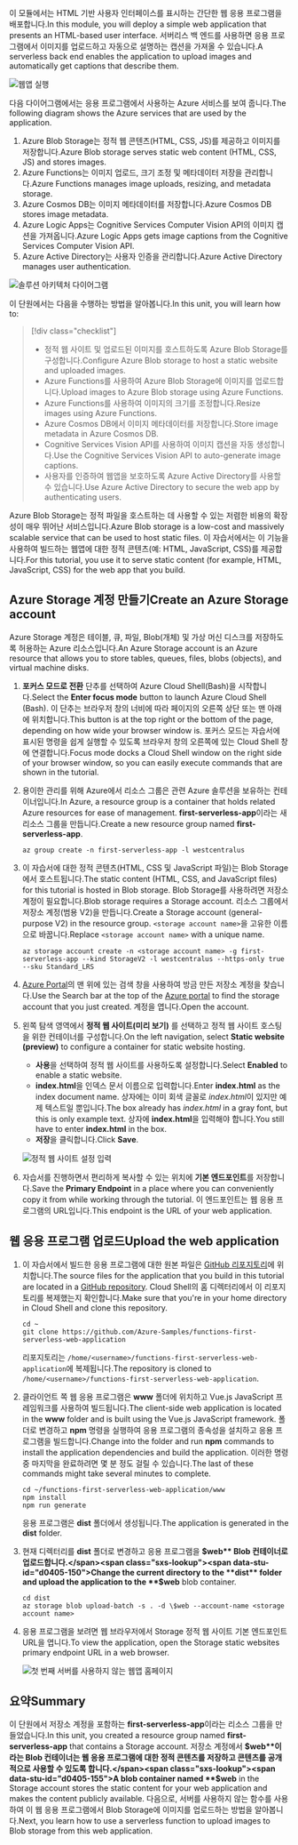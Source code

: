 <span data-ttu-id="d0405-101">이 모듈에서는 HTML 기반 사용자 인터페이스를 표시하는 간단한 웹 응용 프로그램을 배포합니다.</span><span class="sxs-lookup"><span data-stu-id="d0405-101">In this module, you will deploy a simple web application that presents an HTML-based user interface.</span></span> <span data-ttu-id="d0405-102">서버리스 백 엔드를 사용하면 응용 프로그램에서 이미지를 업로드하고 자동으로 설명하는 캡션을 가져올 수 있습니다.</span><span class="sxs-lookup"><span data-stu-id="d0405-102">A serverless back end enables the application to upload images and automatically get captions that describe them.</span></span>

![웹앱 실행](../media/0-app-screenshot-finished.png)

<span data-ttu-id="d0405-104">다음 다이어그램에서는 응용 프로그램에서 사용하는 Azure 서비스를 보여 줍니다.</span><span class="sxs-lookup"><span data-stu-id="d0405-104">The following diagram shows the Azure services that are used by the application.</span></span>

1. <span data-ttu-id="d0405-105">Azure Blob Storage는 정적 웹 콘텐츠(HTML, CSS, JS)를 제공하고 이미지를 저장합니다.</span><span class="sxs-lookup"><span data-stu-id="d0405-105">Azure Blob storage serves static web content (HTML, CSS, JS) and stores images.</span></span>
2. <span data-ttu-id="d0405-106">Azure Functions는 이미지 업로드, 크기 조정 및 메타데이터 저장을 관리합니다.</span><span class="sxs-lookup"><span data-stu-id="d0405-106">Azure Functions manages image uploads, resizing, and metadata storage.</span></span>
3. <span data-ttu-id="d0405-107">Azure Cosmos DB는 이미지 메타데이터를 저장합니다.</span><span class="sxs-lookup"><span data-stu-id="d0405-107">Azure Cosmos DB stores image metadata.</span></span>
4. <span data-ttu-id="d0405-108">Azure Logic Apps는 Cognitive Services Computer Vision API의 이미지 캡션을 가져옵니다.</span><span class="sxs-lookup"><span data-stu-id="d0405-108">Azure Logic Apps gets image captions from the Cognitive Services Computer Vision API.</span></span>
5. <span data-ttu-id="d0405-109">Azure Active Directory는 사용자 인증을 관리합니다.</span><span class="sxs-lookup"><span data-stu-id="d0405-109">Azure Active Directory manages user authentication.</span></span>

![솔루션 아키텍처 다이어그램](../media/0-architecture.jpg)

<span data-ttu-id="d0405-111">이 단원에서는 다음을 수행하는 방법을 알아봅니다.</span><span class="sxs-lookup"><span data-stu-id="d0405-111">In this unit, you will learn how to:</span></span>
> [!div class="checklist"]
> * <span data-ttu-id="d0405-112">정적 웹 사이트 및 업로드된 이미지를 호스트하도록 Azure Blob Storage를 구성합니다.</span><span class="sxs-lookup"><span data-stu-id="d0405-112">Configure Azure Blob storage to host a static website and uploaded images.</span></span>
> * <span data-ttu-id="d0405-113">Azure Functions를 사용하여 Azure Blob Storage에 이미지를 업로드합니다.</span><span class="sxs-lookup"><span data-stu-id="d0405-113">Upload images to Azure Blob storage using Azure Functions.</span></span>
> * <span data-ttu-id="d0405-114">Azure Functions를 사용하여 이미지의 크기를 조정합니다.</span><span class="sxs-lookup"><span data-stu-id="d0405-114">Resize images using Azure Functions.</span></span>
> * <span data-ttu-id="d0405-115">Azure Cosmos DB에서 이미지 메타데이터를 저장합니다.</span><span class="sxs-lookup"><span data-stu-id="d0405-115">Store image metadata in Azure Cosmos DB.</span></span>
> * <span data-ttu-id="d0405-116">Cognitive Services Vision API를 사용하여 이미지 캡션을 자동 생성합니다.</span><span class="sxs-lookup"><span data-stu-id="d0405-116">Use the Cognitive Services Vision API to auto-generate image captions.</span></span>
> * <span data-ttu-id="d0405-117">사용자를 인증하여 웹앱을 보호하도록 Azure Active Directory를 사용할 수 있습니다.</span><span class="sxs-lookup"><span data-stu-id="d0405-117">Use Azure Active Directory to secure the web app by authenticating users.</span></span>

<span data-ttu-id="d0405-118">Azure Blob Storage는 정적 파일을 호스트하는 데 사용할 수 있는 저렴한 비용의 확장성이 매우 뛰어난 서비스입니다.</span><span class="sxs-lookup"><span data-stu-id="d0405-118">Azure Blob storage is a low-cost and massively scalable service that can be used to host static files.</span></span> <span data-ttu-id="d0405-119">이 자습서에서는 이 기능을 사용하여 빌드하는 웹앱에 대한 정적 콘텐츠(예: HTML, JavaScript, CSS)를 제공합니다.</span><span class="sxs-lookup"><span data-stu-id="d0405-119">For this tutorial, you use it to serve static content (for example, HTML, JavaScript, CSS) for the web app that you build.</span></span>

## <a name="create-an-azure-storage-account"></a><span data-ttu-id="d0405-120">Azure Storage 계정 만들기</span><span class="sxs-lookup"><span data-stu-id="d0405-120">Create an Azure Storage account</span></span>

<span data-ttu-id="d0405-121">Azure Storage 계정은 테이블, 큐, 파일, Blob(개체) 및 가상 머신 디스크를 저장하도록 허용하는 Azure 리소스입니다.</span><span class="sxs-lookup"><span data-stu-id="d0405-121">An Azure Storage account is an Azure resource that allows you to store tables, queues, files, blobs (objects), and virtual machine disks.</span></span>

1. <span data-ttu-id="d0405-122">**포커스 모드로 전환** 단추를 선택하여 Azure Cloud Shell(Bash)을 시작합니다.</span><span class="sxs-lookup"><span data-stu-id="d0405-122">Select the **Enter focus mode** button to launch Azure Cloud Shell (Bash).</span></span> <span data-ttu-id="d0405-123">이 단추는 브라우저 창의 너비에 따라 페이지의 오른쪽 상단 또는 맨 아래에 위치합니다.</span><span class="sxs-lookup"><span data-stu-id="d0405-123">This button is at the top right or the bottom of the page, depending on how wide your browser window is.</span></span> <span data-ttu-id="d0405-124">포커스 모드는 자습서에 표시된 명령을 쉽게 실행할 수 있도록 브라우저 창의 오른쪽에 있는 Cloud Shell 창에 연결합니다.</span><span class="sxs-lookup"><span data-stu-id="d0405-124">Focus mode docks a Cloud Shell window on the right side of your browser window, so you can easily execute commands that are shown in the tutorial.</span></span>

1. <span data-ttu-id="d0405-125">용이한 관리를 위해 Azure에서 리소스 그룹은 관련 Azure 솔루션을 보유하는 컨테이너입니다.</span><span class="sxs-lookup"><span data-stu-id="d0405-125">In Azure, a resource group is a container that holds related Azure resources for ease of management.</span></span> <span data-ttu-id="d0405-126">**first-serverless-app**이라는 새 리소스 그룹을 만듭니다.</span><span class="sxs-lookup"><span data-stu-id="d0405-126">Create a new resource group named **first-serverless-app**.</span></span>

    ```azurecli
    az group create -n first-serverless-app -l westcentralus
    ```

1. <span data-ttu-id="d0405-127">이 자습서에 대한 정적 콘텐츠(HTML, CSS 및 JavaScript 파일)는 Blob Storage에서 호스트됩니다.</span><span class="sxs-lookup"><span data-stu-id="d0405-127">The static content (HTML, CSS, and JavaScript files) for this tutorial is hosted in Blob storage.</span></span> <span data-ttu-id="d0405-128">Blob Storage를 사용하려면 저장소 계정이 필요합니다.</span><span class="sxs-lookup"><span data-stu-id="d0405-128">Blob storage requires a Storage account.</span></span> <span data-ttu-id="d0405-129">리소스 그룹에서 저장소 계정(범용 V2)을 만듭니다.</span><span class="sxs-lookup"><span data-stu-id="d0405-129">Create a Storage account (general-purpose V2) in the resource group.</span></span> <span data-ttu-id="d0405-130">`<storage account name>`을 고유한 이름으로 바꿉니다.</span><span class="sxs-lookup"><span data-stu-id="d0405-130">Replace `<storage account name>` with a unique name.</span></span>

    ```azurecli
    az storage account create -n <storage account name> -g first-serverless-app --kind StorageV2 -l westcentralus --https-only true --sku Standard_LRS
    ```
    
1. <span data-ttu-id="d0405-131">[Azure Portal](https://portal.azure.com/?azure-portal=true)의 맨 위에 있는 검색 창을 사용하여 방금 만든 저장소 계정을 찾습니다.</span><span class="sxs-lookup"><span data-stu-id="d0405-131">Use the Search bar at the top of the [Azure portal](https://portal.azure.com/?azure-portal=true) to find the storage account that you just created.</span></span> <span data-ttu-id="d0405-132">계정을 엽니다.</span><span class="sxs-lookup"><span data-stu-id="d0405-132">Open the account.</span></span>

1. <span data-ttu-id="d0405-133">왼쪽 탐색 영역에서 **정적 웹 사이트(미리 보기)** 를 선택하고 정적 웹 사이트 호스팅을 위한 컨테이너를 구성합니다.</span><span class="sxs-lookup"><span data-stu-id="d0405-133">On the left navigation, select **Static website (preview)** to configure a container for static website hosting.</span></span>
    - <span data-ttu-id="d0405-134">**사용**을 선택하여 정적 웹 사이트를 사용하도록 설정합니다.</span><span class="sxs-lookup"><span data-stu-id="d0405-134">Select **Enabled** to enable a static website.</span></span>
    - <span data-ttu-id="d0405-135">**index.html**을 인덱스 문서 이름으로 입력합니다.</span><span class="sxs-lookup"><span data-stu-id="d0405-135">Enter **index.html** as the index document name.</span></span> <span data-ttu-id="d0405-136">상자에는 이미 회색 글꼴로 *index.html*이 있지만 예제 텍스트일 뿐입니다.</span><span class="sxs-lookup"><span data-stu-id="d0405-136">The box already has *index.html* in a gray font, but this is only example text.</span></span> <span data-ttu-id="d0405-137">상자에 **index.html**을 입력해야 합니다.</span><span class="sxs-lookup"><span data-stu-id="d0405-137">You still have to enter **index.html** in the box.</span></span>
    - <span data-ttu-id="d0405-138">**저장**을 클릭합니다.</span><span class="sxs-lookup"><span data-stu-id="d0405-138">Click **Save**.</span></span>
    
    ![정적 웹 사이트 설정 입력](../media/1-storage-static-website.png)

1. <span data-ttu-id="d0405-140">자습서를 진행하면서 편리하게 복사할 수 있는 위치에 **기본 엔드포인트**를 저장합니다.</span><span class="sxs-lookup"><span data-stu-id="d0405-140">Save the **Primary Endpoint** in a place where you can conveniently copy it from while working through the tutorial.</span></span> <span data-ttu-id="d0405-141">이 엔드포인트는 웹 응용 프로그램의 URL입니다.</span><span class="sxs-lookup"><span data-stu-id="d0405-141">This endpoint is the URL of your web application.</span></span>

## <a name="upload-the-web-application"></a><span data-ttu-id="d0405-142">웹 응용 프로그램 업로드</span><span class="sxs-lookup"><span data-stu-id="d0405-142">Upload the web application</span></span>

1. <span data-ttu-id="d0405-143">이 자습서에서 빌드한 응용 프로그램에 대한 원본 파일은 [GitHub 리포지토리](https://github.com/Azure-Samples/functions-first-serverless-web-application)에 위치합니다.</span><span class="sxs-lookup"><span data-stu-id="d0405-143">The source files for the application that you build in this tutorial are located in a [GitHub repository](https://github.com/Azure-Samples/functions-first-serverless-web-application).</span></span> <span data-ttu-id="d0405-144">Cloud Shell의 홈 디렉터리에서 이 리포지토리를 복제했는지 확인합니다.</span><span class="sxs-lookup"><span data-stu-id="d0405-144">Make sure that you're in your home directory in Cloud Shell and clone this repository.</span></span>

    ```azurecli
    cd ~
    git clone https://github.com/Azure-Samples/functions-first-serverless-web-application
    ```

    <span data-ttu-id="d0405-145">리포지토리는 `/home/<username>/functions-first-serverless-web-application`에 복제됩니다.</span><span class="sxs-lookup"><span data-stu-id="d0405-145">The repository is cloned to `/home/<username>/functions-first-serverless-web-application`.</span></span>

1. <span data-ttu-id="d0405-146">클라이언트 쪽 웹 응용 프로그램은 **www** 폴더에 위치하고 Vue.js JavaScript 프레임워크를 사용하여 빌드됩니다.</span><span class="sxs-lookup"><span data-stu-id="d0405-146">The client-side web application is located in the **www** folder and is built using the Vue.js JavaScript framework.</span></span> <span data-ttu-id="d0405-147">폴더로 변경하고 **npm** 명령을 실행하여 응용 프로그램의 종속성을 설치하고 응용 프로그램을 빌드합니다.</span><span class="sxs-lookup"><span data-stu-id="d0405-147">Change into the folder and run **npm** commands to install the application dependencies and build the application.</span></span> <span data-ttu-id="d0405-148">이러한 명령 중 마지막을 완료하려면 몇 분 정도 걸릴 수 있습니다.</span><span class="sxs-lookup"><span data-stu-id="d0405-148">The last of these commands might take several minutes to complete.</span></span>

    ```azurecli
    cd ~/functions-first-serverless-web-application/www
    npm install
    npm run generate
    ```

    <span data-ttu-id="d0405-149">응용 프로그램은 **dist** 폴더에서 생성됩니다.</span><span class="sxs-lookup"><span data-stu-id="d0405-149">The application is generated in the **dist** folder.</span></span>

1. <span data-ttu-id="d0405-150">현재 디렉터리를 **dist** 폴더로 변경하고 응용 프로그램을 **$web** Blob 컨테이너로 업로드합니다.</span><span class="sxs-lookup"><span data-stu-id="d0405-150">Change the current directory to the **dist** folder and upload the application to the **$web** blob container.</span></span>

    ```azurecli
    cd dist
    az storage blob upload-batch -s . -d \$web --account-name <storage account name>
    ```

1. <span data-ttu-id="d0405-151">응용 프로그램을 보려면 웹 브라우저에서 Storage 정적 웹 사이트 기본 엔드포인트 URL을 엽니다.</span><span class="sxs-lookup"><span data-stu-id="d0405-151">To view the application, open the Storage static websites primary endpoint URL in a web browser.</span></span>

    ![첫 번째 서버를 사용하지 않는 웹앱 홈페이지](../media/1-app-screenshot-new.png)


## <a name="summary"></a><span data-ttu-id="d0405-153">요약</span><span class="sxs-lookup"><span data-stu-id="d0405-153">Summary</span></span>

<span data-ttu-id="d0405-154">이 단원에서 저장소 계정을 포함하는 **first-serverless-app**이라는 리소스 그룹을 만들었습니다.</span><span class="sxs-lookup"><span data-stu-id="d0405-154">In this unit, you created a resource group named **first-serverless-app** that contains a Storage account.</span></span> <span data-ttu-id="d0405-155">저장소 계정에서 **$web**이라는 Blob 컨테이너는 웹 응용 프로그램에 대한 정적 콘텐츠를 저장하고 콘텐츠를 공개적으로 사용할 수 있도록 합니다.</span><span class="sxs-lookup"><span data-stu-id="d0405-155">A blob container named **$web** in the Storage account stores the static content for your web application and makes the content publicly available.</span></span> <span data-ttu-id="d0405-156">다음으로, 서버를 사용하지 않는 함수를 사용하여 이 웹 응용 프로그램에서 Blob Storage에 이미지를 업로드하는 방법을 알아봅니다.</span><span class="sxs-lookup"><span data-stu-id="d0405-156">Next, you learn how to use a serverless function to upload images to Blob storage from this web application.</span></span>